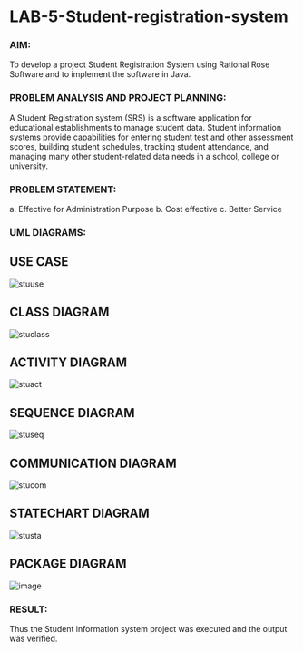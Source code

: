 # LAB-5-Student-registration-system
### AIM:
To develop a project Student Registration System using Rational Rose Software and to
implement the software in Java.
### PROBLEM ANALYSIS AND PROJECT PLANNING:
A Student Registration system (SRS) is a software application for educational
establishments to manage student data. Student information systems provide capabilities for
entering student test and other assessment scores, building student schedules, tracking student
attendance, and managing many other student-related data needs in a school, college or
university.
### PROBLEM STATEMENT:
a. Effective for Administration Purpose
b. Cost effective
c. Better Service
### UML DIAGRAMS:
## USE CASE
![stuuse](https://github.com/SanthiyaRajarao/LAB-5-Student-registration-system/assets/144979216/2d931086-bf62-4091-8106-fbd5b6f17ae3)
## CLASS DIAGRAM
![stuclass](https://github.com/SanthiyaRajarao/LAB-5-Student-registration-system/assets/144979216/ab8e3a6b-3a98-4220-99e7-7e545d17e4c1)
## ACTIVITY DIAGRAM
![stuact](https://github.com/SanthiyaRajarao/LAB-5-Student-registration-system/assets/144979216/babf1e00-5bda-463a-b2c7-84df85658335)
## SEQUENCE DIAGRAM
![stuseq](https://github.com/SanthiyaRajarao/LAB-5-Student-registration-system/assets/144979216/0b9443e0-0ef5-4e79-8347-718a7ebcc520)
## COMMUNICATION DIAGRAM
![stucom](https://github.com/SanthiyaRajarao/LAB-5-Student-registration-system/assets/144979216/a340be57-9e83-47a2-8612-25aa1b9e29a3)
## STATECHART DIAGRAM
![stusta](https://github.com/SanthiyaRajarao/LAB-5-Student-registration-system/assets/144979216/bf1646dc-bd3d-4b89-b5ca-559fde9ca49f)
## PACKAGE DIAGRAM
![image](https://github.com/SanthiyaRajarao/LAB-5-Student-registration-system/assets/144979216/e73877bd-7250-4e67-8b5e-2660455af827)

### RESULT:
Thus the Student information system project was executed and the output was
verified.
